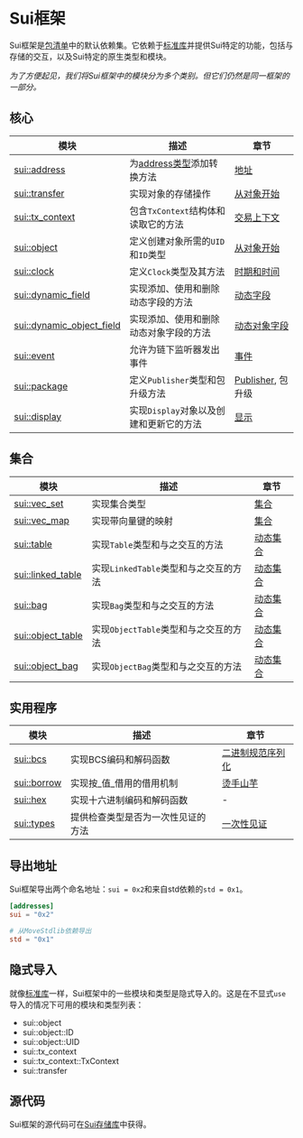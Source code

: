 # Sui框架

Sui框架是[包清单](./../concepts/manifest)中的默认依赖集。它依赖于[标准库](./../move-basics/standard-library)并提供Sui特定的功能，包括与存储的交互，以及Sui特定的原生类型和模块。

_为了方便起见，我们将Sui框架中的模块分为多个类别。但它们仍然是同一框架的一部分。_

## 核心

<!-- Custom CSS addition in the theme/custom.css  -->
<div class="modules-table">

| 模块                                                                                         | 描述                                                             | 章节                                          |
| ---------------------------------------------------------------------------------------------- | ----------------------------------------------------------------------- | ------------------------------------------------ |
| [sui::address](https://docs.sui.io/references/framework/sui/address)                           | 为[address类型](./../move-basics/address)添加转换方法 | [地址](./../move-basics/address)              |
| [sui::transfer](https://docs.sui.io/references/framework/sui/transfer)                         | 实现对象的存储操作                           | [从对象开始](./../object)          |
| [sui::tx_context](https://docs.sui.io/references/framework/sui/tx_context)                     | 包含`TxContext`结构体和读取它的方法                  | [交易上下文](./transaction-context)     |
| [sui::object](https://docs.sui.io/references/framework/sui/object)                             | 定义创建对象所需的`UID`和`ID`类型          | [从对象开始](./../object)          |
| [sui::clock](https://docs.sui.io/references/framework/sui/clock)                               | 定义`Clock`类型及其方法                                | [时期和时间](./epoch-and-time)               |
| [sui::dynamic_field](https://docs.sui.io/references/framework/sui/dynamic_field)               | 实现添加、使用和删除动态字段的方法                | [动态字段](./dynamic-fields)               |
| [sui::dynamic_object_field](https://docs.sui.io/references/framework/sui/dynamic_object_field) | 实现添加、使用和删除动态对象字段的方法         | [动态对象字段](./dynamic-object-fields) |
| [sui::event](https://docs.sui.io/references/framework/sui/event)                               | 允许为链下监听器发出事件                          | [事件](./events)                               |
| [sui::package](https://docs.sui.io/references/framework/sui/package)                           | 定义`Publisher`类型和包升级方法                | [Publisher](./publisher), 包升级       |
| [sui::display](https://docs.sui.io/references/framework/sui/display)                           | 实现`Display`对象以及创建和更新它的方法        | [显示](./display)                             |

</div>

## 集合

<div class="modules-table">

| 模块                                                                         | 描述                                                       | 章节                                      |
| ------------------------------------------------------------------------------ | ----------------------------------------------------------------- | -------------------------------------------- |
| [sui::vec_set](https://docs.sui.io/references/framework/sui/vec_set)           | 实现集合类型                                             | [集合](./collections)                 |
| [sui::vec_map](https://docs.sui.io/references/framework/sui/vec_map)           | 实现带向量键的映射                                 | [集合](./collections)                 |
| [sui::table](https://docs.sui.io/references/framework/sui/table)               | 实现`Table`类型和与之交互的方法       | [动态集合](./dynamic-collections) |
| [sui::linked_table](https://docs.sui.io/references/framework/sui/linked_table) | 实现`LinkedTable`类型和与之交互的方法 | [动态集合](./dynamic-collections) |
| [sui::bag](https://docs.sui.io/references/framework/sui/bag)                   | 实现`Bag`类型和与之交互的方法         | [动态集合](./dynamic-collections) |
| [sui::object_table](https://docs.sui.io/references/framework/sui/object_table) | 实现`ObjectTable`类型和与之交互的方法 | [动态集合](./dynamic-collections) |
| [sui::object_bag](https://docs.sui.io/references/framework/sui/object_bag)     | 实现`ObjectBag`类型和与之交互的方法   | [动态集合](./dynamic-collections) |

</div>

## 实用程序

<div class="modules-table">

| 模块                                                             | 描述                                                | 章节                                 |
| ------------------------------------------------------------------ | ---------------------------------------------------------- | --------------------------------------- |
| [sui::bcs](https://docs.sui.io/references/framework/sui/bcs)       | 实现BCS编码和解码函数         | [二进制规范序列化](./bcs) |
| [sui::borrow](https://docs.sui.io/references/framework/sui/borrow) | 实现按_值_借用的借用机制 | [烫手山芋](./hot-potato-pattern)      |
| [sui::hex](https://docs.sui.io/references/framework/sui/hex)       | 实现十六进制编码和解码函数         | -                                       |
| [sui::types](https://docs.sui.io/references/framework/sui/types)   | 提供检查类型是否为一次性见证的方法 | [一次性见证](./one-time-witness)  |

</div>

## 导出地址

Sui框架导出两个命名地址：`sui = 0x2`和来自std依赖的`std = 0x1`。

```toml
[addresses]
sui = "0x2"

# 从MoveStdlib依赖导出
std = "0x1"
```

## 隐式导入

就像[标准库](./../move-basics/standard-library#implicit-imports)一样，Sui框架中的一些模块和类型是隐式导入的。这是在不显式`use`导入的情况下可用的模块和类型列表：

- sui::object
- sui::object::ID
- sui::object::UID
- sui::tx_context
- sui::tx_context::TxContext
- sui::transfer

## 源代码

Sui框架的源代码可在[Sui存储库](https://github.com/MystenLabs/sui/tree/main/crates/sui-framework/packages/sui-framework/sources)中获得。

<!--

Modules:

Coins:
- sui::pay
- sui::sui
- sui::coin
- sui::token
- sui::balance
- sui::deny_list

Commerce:
- sui::kiosk
- sui::display
- sui::kiosk_extension
- sui::transfer_policy


Utilities:
+ sui::bcs
+ sui::hex
- sui::math (deprecated)
+ sui::types
+ sui::borrow


- sui::authenticator

- sui::priority_queue
- sui::table_vec

- sui::url
- sui::versioned

- sui::prover
- sui::random

- sui::bls12381
- sui::ecdsa_k1
- sui::ecdsa_r1
- sui::ecvrf
- sui::ed25519
(also mention verifier 16 growth)
- sui::group_ops
- sui::hash
- sui::hmac
- sui::poseidon
- sui::zklogin_verified_id
- sui::zklogin_verified_issuer

 -->